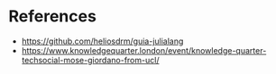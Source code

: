 # References


* https://github.com/heliosdrm/guia-julialang
* https://www.knowledgequarter.london/event/knowledge-quarter-techsocial-mose-giordano-from-ucl/


